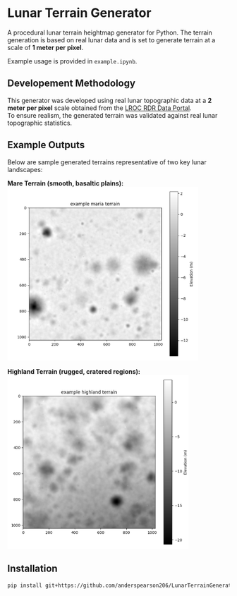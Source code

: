 # Lunar Terrain Generator

A procedural lunar terrain heightmap generator for Python. The terrain generation is based on real lunar data and is set to generate terrain at a scale of **1 meter per pixel**.

Example usage is provided in `example.ipynb`.

## Developement Methodology

This generator was developed using real lunar topographic data at a **2 meter per pixel** scale obtained from the [LROC RDR Data Portal](https://wms.lroc.asu.edu/lroc/rdr_product_select).  
To ensure realism, the generated terrain was validated against real lunar topographic statistics.

## Example Outputs

Below are sample generated terrains representative of two key lunar landscapes:

**Mare Terrain (smooth, basaltic plains):**  
![Example Maria Terrain](images/example_maria.png)

**Highland Terrain (rugged, cratered regions):**  
![Example Highland Terrain](images/example_highland.png)

## Installation

```bash
pip install git+https://github.com/anderspearson206/LunarTerrainGenerator.git
